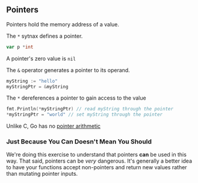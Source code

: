 ## Pointers

Pointers hold the memory address of a value.

The `*` sytnax defines a pointer.

```go
var p *int
```

A pointer's zero value is `nil`

The `&` operator generates a pointer to its operand.

```go
myString := "hello"
myStringPtr = &myString
```

The `*` dereferences a pointer to gain access to the value

```go
fmt.Println(*myStringPtr) // read myString through the pointer
*myStringPtr = "world" // set myString through the pointer
```

Unlike C, Go has no [pointer arithmetic](https://en.wikipedia.org/wiki/Pointer_arithmetic)

### Just Because You Can Doesn't Mean You Should

We're doing this exercise to understand that pointers <b>can</b> be used in this
way. That said, pointers can be <em>very</em> dangerous. It's generally a better
idea to have your functions accept non-pointers and return new values rather
than mutating pointer inputs.
